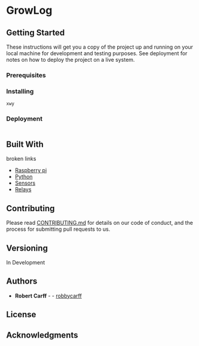 # GrowLog

## Getting Started

These instructions will get you a copy of the project up and running on your local machine for development and testing purposes. See deployment for notes on how to deploy the project on a live system.

### Prerequisites


### Installing

```
xwy
```
### Deployment

```

```

## Built With
broken links
* [Raspberry pi](https://scalar.me/anvc/scalar/) 
* [Python](https://www.mysql.com/)
* [Sensors](www.html.com)
* [Relays](https://www.docker.com/)

## Contributing

Please read [CONTRIBUTING.md](https://github.com/CDH-SC/ach) for details on our code of conduct, and the process for submitting pull requests to us.

## Versioning
In Development

## Authors

* **Robert Carff** - - [robbycarff](https://github.com/robbycarff)

## License

## Acknowledgments
